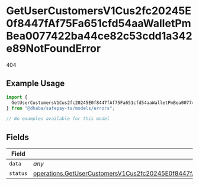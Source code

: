 # GetUserCustomersV1Cus2fc20245E0f8447fAf75Fa651cfd54aaWalletPmBea0077422ba44ce82c53cdd1a342e89NotFoundError

404

## Example Usage

```typescript
import {
  GetUserCustomersV1Cus2fc20245E0f8447fAf75Fa651cfd54aaWalletPmBea0077422ba44ce82c53cdd1a342e89NotFoundError,
} from "@dhaba/safepay-ts/models/errors";

// No examples available for this model
```

## Fields

| Field                                                                                                                                                                                                                                                            | Type                                                                                                                                                                                                                                                             | Required                                                                                                                                                                                                                                                         | Description                                                                                                                                                                                                                                                      |
| ---------------------------------------------------------------------------------------------------------------------------------------------------------------------------------------------------------------------------------------------------------------- | ---------------------------------------------------------------------------------------------------------------------------------------------------------------------------------------------------------------------------------------------------------------- | ---------------------------------------------------------------------------------------------------------------------------------------------------------------------------------------------------------------------------------------------------------------- | ---------------------------------------------------------------------------------------------------------------------------------------------------------------------------------------------------------------------------------------------------------------- |
| `data`                                                                                                                                                                                                                                                           | *any*                                                                                                                                                                                                                                                            | :heavy_minus_sign:                                                                                                                                                                                                                                               | N/A                                                                                                                                                                                                                                                              |
| `status`                                                                                                                                                                                                                                                         | [operations.GetUserCustomersV1Cus2fc20245E0f8447fAf75Fa651cfd54aaWalletPmBea0077422ba44ce82c53cdd1a342e89NotFoundStatus](../../models/operations/getusercustomersv1cus2fc20245e0f8447faf75fa651cfd54aawalletpmbea0077422ba44ce82c53cdd1a342e89notfoundstatus.md) | :heavy_minus_sign:                                                                                                                                                                                                                                               | N/A                                                                                                                                                                                                                                                              |
